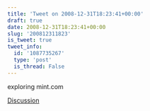 ```yaml
---
title: 'Tweet on 2008-12-31T18:23:41+00:00'
draft: true
date: 2008-12-31T18:23:41+00:00
slug: '200812311823'
is_tweet: true
tweet_info:
  id: '1087735267'
  type: 'post'
  is_thread: False
---
```




exploring mint.com

[Discussion](https://x.com/sytelus/status/1087735267)
